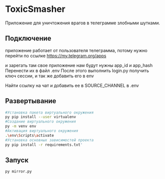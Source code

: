 # ToxicSmasher

Приложение для уничтожения врагов в телеграмме злобными шутками.

## Подключение
приложение работает от пользователя телеграмма, потому нужно перейти по ссылке https://my.telegram.org/apps 

и зарегать там свое приложение
нам будут нужны app_id и app_hash
Перенести их в файл .env
После этого выполнить login.py получить ключ сессии, и так же добавить его в env

Найти ссылку на чат и добавить ее в SOURCE_CHANNEL в .env
 
## Развертывание

```sh
#Установка пакета виртуального окружения
py pip install --user virtualenv
#Создание виртуального окружения
py -m venv env
#Активация виртуального окружения
.\env\Scripts\activate
#Установка основных зависимостей проекта
py pip install -r requirements.txt'
```
## Запуск 

```sh
py mirror.py
```